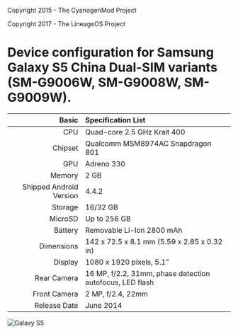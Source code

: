 Copyright 2015 - The CyanogenMod Project

Copyright 2017 - The LineageOS Project

Device configuration for Samsung Galaxy S5 China Dual-SIM variants (SM-G9006W, SM-G9008W, SM-G9009W).
========================================

Basic   | Specification List
-------:|:-------------------------
CPU     | Quad-core 2.5 GHz Krait 400
Chipset | Qualcomm MSM8974AC Snapdragon 801
GPU     | Adreno 330
Memory  | 2 GB
Shipped Android Version | 4.4.2
Storage | 16/32 GB
MicroSD | Up to 256 GB
Battery | Removable Li-Ion 2800 mAh
Dimensions | 142 x 72.5 x 8.1 mm (5.59 x 2.85 x 0.32 in)
Display | 1080 x 1920 pixels, 5.1"
Rear Camera  | 16 MP, f/2.2, 31mm, phase detection autofocus, LED flash
Front Camera | 2 MP, f/2.4, 22mm
Release Date | June 2014

![Galaxy S5](http://cdn2.gsmarena.com/vv/pics/samsung/samsung-galaxy-s5-g900f-1.jpg "Galaxy S5")

